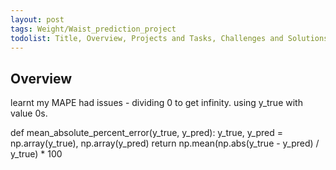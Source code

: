 ```yaml
---
layout: post
tags: Weight/Waist_prediction_project
todolist: Title, Overview, Projects and Tasks, Challenges and Solutions, Learnings and Insights, Next Steps, Reflections
---
```


## Overview

learnt my MAPE had issues - dividing 0 to get infinity. using y_true with value 0s.

def mean_absolute_percent_error(y_true, y_pred):
    y_true, y_pred = np.array(y_true), np.array(y_pred)
        return np.mean(np.abs(y_true - y_pred) / y_true) * 100 
